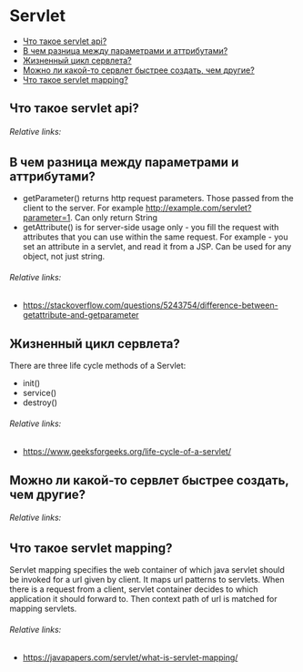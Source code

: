 # Servlet
+ [Что такое servlet api?](#алгоритмическая-сложность-get-в-hashmap)
+ [В чем разница между параметрами и аттрибутами?](#алгоритмическая-сложность-get-в-hashmap)
+ [Жизненный цикл сервлета?](#алгоритмическая-сложность-get-в-hashmap)
+ [Можно ли какой-то сервлет быстрее создать, чем другие?](#алгоритмическая-сложность-get-в-hashmap)
+ [Что такое servlet mapping?](#алгоритмическая-сложность-get-в-hashmap)

## Что такое servlet api?
###### Relative links:

## В чем разница между параметрами и аттрибутами?
+ getParameter() returns http request parameters. Those passed from the client to the server. For example http://example.com/servlet?parameter=1. Can only return String
+ getAttribute() is for server-side usage only - you fill the request with attributes that you can use within the same request. For example - you set an attribute in a servlet, and read it from a JSP. Can be used for any object, not just string.
###### Relative links:
+ https://stackoverflow.com/questions/5243754/difference-between-getattribute-and-getparameter

## Жизненный цикл сервлета?
There are three life cycle methods of a Servlet:
+ init()
+ service()
+ destroy()
###### Relative links:
+ https://www.geeksforgeeks.org/life-cycle-of-a-servlet/

## Можно ли какой-то сервлет быстрее создать, чем другие?
###### Relative links:

## Что такое servlet mapping?
Servlet mapping specifies the web container of which java servlet should be invoked for a url given by client. It maps url patterns to servlets. When there is a request from a client, servlet container decides to which application it should forward to. Then context path of url is matched for mapping servlets.
###### Relative links:
+ https://javapapers.com/servlet/what-is-servlet-mapping/
